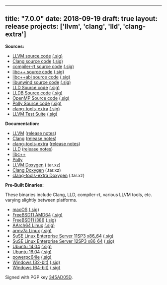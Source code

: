 
---
title: "7.0.0"
date: 2018-09-19
draft: true
layout: release
projects: ['llvm', 'clang', 'lld', 'clang-extra']
---

**Sources:**
* [LLVM source code](/7.0.0/llvm-7.0.0.src.tar.xz) [(.sig)](/7.0.0/llvm-7.0.0.src.tar.xz.sig)
* [Clang source code](/7.0.0/cfe-7.0.0.src.tar.xz) [(.sig)](/7.0.0/cfe-7.0.0.src.tar.xz.sig)
* [compiler-rt source code](/7.0.0/compiler-rt-7.0.0.src.tar.xz) [(.sig)](/7.0.0/compiler-rt-7.0.0.src.tar.xz.sig)
* [libc++ source code](/7.0.0/libcxx-7.0.0.src.tar.xz) [(.sig)](/7.0.0/libcxx-7.0.0.src.tar.xz.sig)
* [libc++abi source code](/7.0.0/libcxxabi-7.0.0.src.tar.xz) [(.sig)](/7.0.0/libcxxabi-7.0.0.src.tar.xz.sig)
* [libunwind source code](/7.0.0/libunwind-7.0.0.src.tar.xz) [(.sig)](/7.0.0/libunwind-7.0.0.src.tar.xz.sig)
* [LLD Source code](/7.0.0/lld-7.0.0.src.tar.xz) [(.sig)](/7.0.0/lld-7.0.0.src.tar.xz.sig)
* [LLDB Source code](/7.0.0/lldb-7.0.0.src.tar.xz) [(.sig)](/7.0.0/lldb-7.0.0.src.tar.xz.sig)
* [OpenMP Source code](/7.0.0/openmp-7.0.0.src.tar.xz) [(.sig)](/7.0.0/openmp-7.0.0.src.tar.xz.sig)
* [Polly Source code](/7.0.0/polly-7.0.0.src.tar.xz) [(.sig)](/7.0.0/polly-7.0.0.src.tar.xz.sig)
* [clang-tools-extra](/7.0.0/clang-tools-extra-7.0.0.src.tar.xz) [(.sig)](/7.0.0/clang-tools-extra-7.0.0.src.tar.xz.sig)
* [LLVM Test Suite](/7.0.0/test-suite-7.0.0.src.tar.xz) [(.sig)](/7.0.0/test-suite-7.0.0.src.tar.xz.sig)


**Documentation:**
* [LLVM](/7.0.0/docs/index.html) ([release notes](/7.0.0/docs/ReleaseNotes.html))
* [Clang](/7.0.0/tools/clang/docs/index.html) ([release notes](/7.0.0/tools/clang/docs/ReleaseNotes.html))
* [clang-tools-extra](/7.0.0/tools/clang/tools/extra/docs/index.html) ([release notes](/7.0.0/tools/clang/tools/extra/docs/ReleaseNotes.html))
* [LLD](/7.0.0/tools/lld/docs/index.html) ([release notes](/7.0.0/tools/lld/docs/ReleaseNotes.html))
* [libc++](/7.0.0/projects/libcxx/docs/index.html)
* [Polly](/7.0.0/tools/polly/docs/index.html)
* [LLVM Doxygen](/7.0.0/llvm_doxygen-7.0.0.tar.xz) (.tar.xz)
* [Clang Doxygen](/7.0.0/clang_doxygen-7.0.0.tar.xz) (.tar.xz)
* [clang-tools-extra Doxygen](/7.0.0/clang-tools-extra_doxygen-7.0.0.tar.xz) (.tar.xz)


**Pre-Built Binaries:**

These binaries include Clang, LLD, compiler-rt, various LLVM tools, etc. varying slightly between platforms.

* [macOS](/7.0.0/clang+llvm-7.0.0-x86_64-apple-darwin.tar.xz) [(.sig)](/7.0.0/clang+llvm-7.0.0-x86_64-apple-darwin.tar.xz.sig)
* [FreeBSD11 AMD64](/7.0.0/clang+llvm-7.0.0-amd64-unknown-freebsd11.tar.xz) [(.sig)](/7.0.0/clang+llvm-7.0.0-amd64-unknown-freebsd11.tar.xz.sig)
* [FreeBSD11 i386](/7.0.0/clang+llvm-7.0.0-i386-unknown-freebsd11.tar.xz) [(.sig)](/7.0.0/clang+llvm-7.0.0-i386-unknown-freebsd11.tar.xz.sig)
* [AArch64 Linux](/7.0.0/clang+llvm-7.0.0-aarch64-linux-gnu.tar.xz) [(.sig)](/7.0.0/clang+llvm-7.0.0-aarch64-linux-gnu.tar.xz.sig)
* [armv7a Linux](/7.0.0/clang+llvm-7.0.0-armv7a-linux-gnueabihf.tar.xz) [(.sig)](/7.0.0/clang+llvm-7.0.0-armv7a-linux-gnueabihf.tar.xz.sig)
* [SuSE Linux Enterprise Server 11SP3 x86\_64](/7.0.0/clang+llvm-7.0.0-x86_64-linux-sles11.3.tar.xz) [(.sig)](/7.0.0/clang+llvm-7.0.0-x86_64-linux-sles11.3.tar.xz.sig)
* [SuSE Linux Enterprise Server 12SP3 x86\_64](/7.0.0/clang+llvm-7.0.0-x86_64-linux-sles12.3.tar.xz) [(.sig)](/7.0.0/clang+llvm-7.0.0-x86_64-linux-sles12.3.tar.xz.sig)
* [Ubuntu 14.04](/7.0.0/clang+llvm-7.0.0-x86_64-linux-gnu-ubuntu-14.04.tar.xz) [(.sig)](/7.0.0/clang+llvm-7.0.0-x86_64-linux-gnu-ubuntu-14.04.tar.xz.sig)
* [Ubuntu 16.04](/7.0.0/clang+llvm-7.0.0-x86_64-linux-gnu-ubuntu-16.04.tar.xz) [(.sig)](/7.0.0/clang+llvm-7.0.0-x86_64-linux-gnu-ubuntu-16.04.tar.xz.sig)
* [powerpc64le](/7.0.0/clang+llvm-7.0.0-powerpc64le-unknown-unknown.tar.xz) [(.sig)](/7.0.0/clang+llvm-7.0.0-powerpc64le-unknown-unknown.tar.xz.sig)
* [Windows (32-bit)](/7.0.0/LLVM-7.0.0-win32.exe) [(.sig)](/7.0.0/LLVM-7.0.0-win32.exe.sig)
* [Windows (64-bit)](/7.0.0/LLVM-7.0.0-win64.exe) [(.sig)](/7.0.0/LLVM-7.0.0-win64.exe.sig)


Signed with PGP key [345AD05D](/7.0.0/hans-gpg-key.asc).
